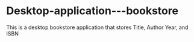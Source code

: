 # Desktop-application---bookstore
This is a desktop bookstore application that stores Title, Author Year, and ISBN

